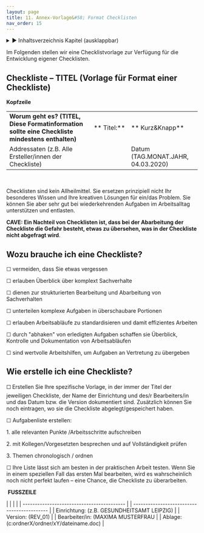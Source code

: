 ```yaml
---
layout: page
title: 11. Annex-Vorlage&#58; Format Checklisten
nav_order: 15
---
```


<details markdown="block">
  <summary>
      &#9658; Inhaltsverzeichnis Kapitel (ausklappbar)
  </summary>

1. TOC
{:toc}
 </details>

   <p></p>


Im Folgenden stellen wir eine Checklistvorlage zur Verfügung für die
Entwicklung eigener Checklisten.

## Checkliste – TITEL (Vorlage für Format einer Checkliste)

**Kopfzeile** 

|                                                                                                 |             |                                    |
| ----------------------------------------------------------------------------------------------- | ----------- | ---------------------------------- |
| **Worum geht es? (TITEL, Diese Formatinformation sollte eine Checkliste mindestens enthalten)** | ** Titel:** | ** Kurz\&Knapp**                   |
| Addressaten (z.B. Alle Ersteller/innen der Checkliste)                                          |             | Datum (TAG.MONAT.JAHR, 04.03.2020) |

 

Checklisten sind kein Allheilmittel. Sie ersetzen prinzipiell nicht Ihr
besonderes Wissen und Ihre kreativen Lösungen für ein/das Problem. Sie
können Sie aber sehr gut bei wiederkehrenden Aufgaben im Arbeitsalltag
unterstützen und entlasten.

**CAVE: Ein Nachteil von Checklisten ist, dass bei der Abarbeitung der
Checkliste die Gefahr besteht, etwas zu übersehen, was in der Checkliste
nicht abgefragt wird**.

## Wozu brauche ich eine Checkliste?

☐ vermeiden, dass Sie etwas vergessen

☐ erlauben Überblick über komplext Sachverhalte

☐ dienen zur strukturierten Bearbeitung und Abarbeitung von
Sachverhalten

☐ unterteilen komplexe Aufgaben in überschaubare Portionen

☐ erlauben Arbeitsabläufe zu standardisieren und damit effizientes
Arbeiten

☐ durch "abhaken" von erledigten Aufgaben schaffen sie Überblick,
Kontrolle und Dokumentation von Arbeitsabläufen

☐ sind wertvolle Arbeitshilfen, um Aufgaben an Vertretung zu übergeben

## Wie erstelle ich eine Checkliste?

☐ Erstellen Sie Ihre spezifische Vorlage, in der immer der Titel der
jeweiligen Checkliste, der Name der Einrichtung und des/r Bearbeiters/in
und das Datum bzw. die Version dokumentiert sind. Zusätzlich können Sie
noch eintragen, wo sie die Checkliste abgelegt/gespeichert haben.

☐ Aufgabenliste erstellen:

1\. alle relevanten Punkte /Arbeitsschritte aufschreiben

2\. mit Kollegen/Vorgesetzten besprechen und auf Vollständigkeit prüfen

3\. Themen chronologisch / ordnen

☐ Ihre Liste lässt sich am besten in der praktischen Arbeit testen. Wenn
Sie in einem speziellen Fall das ersten Mal bearbeiten, wird es
wahrscheinlich noch nicht perfekt laufen – eine Chance, die Checkliste
zu überarbeiten.

 **FUSSZEILE**

|                                            |  |                                             |
| ------------------------------------------ |  | ------------------------------------------- |
| Einrichtung: (z.B. GESUNDHEITSAMT LEIPZIG) |  | Version: (REV\_01)                          |
| Bearbeiter/in: (MAXIMA MUSTERFRAU          |  | Ablage: (c:ordnerX/ordner/xY/dateiname.doc) |

 

<div class="section fnlist" data-role="doc-footnotes">

</div>
